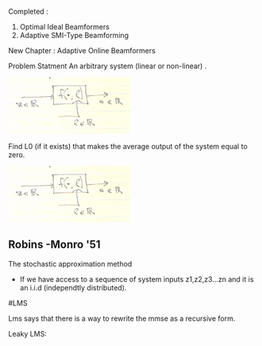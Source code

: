 Completed : 
1. Optimal Ideal Beamformers
2. Adaptive SMI-Type Beamforming

New Chapter :
Adaptive Online Beamformers

Problem Statment 
An arbitrary system (linear or non-linear) . 

![img1](lecture_2_14_2018_img/lms01.PNG "img1")

Find L0 (if it exists) that makes the average output of the system equal to zero.

![img1](lecture_2_14_2018_img/lms01.PNG "img1")

## Robins -Monro '51
The stochastic approximation method
- If we have access to a sequence of system inputs z1,z2,z3...zn and it is an i.i.d (independtly distributed).


#LMS

Lms says that there is a way to rewrite the mmse as a recursive form. 

Leaky LMS:
